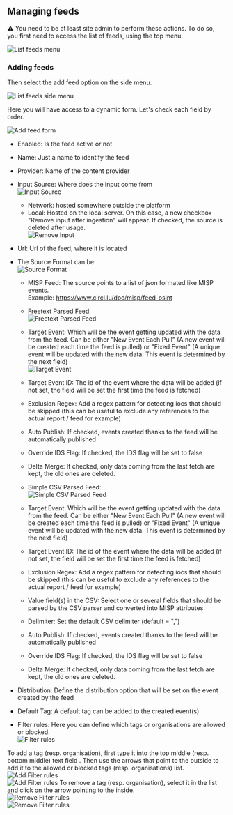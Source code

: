 <!-- toc -->

## Managing feeds

:warning: You need to be at least site admin to perform these actions.
To do so, you first need to access the list of feeds, using the top menu.

![List feeds menu](./figures/listfeeds.png)

### Adding feeds

Then select the add feed option on the side menu.

![List feeds side menu](./figures/addfeed.png)

Here you will have access to a dynamic form. Let's check each field by order.

![Add feed form](./figures/addfeedform.png)

* Enabled: Is the feed active or not
* Name: Just a name to identify the feed
* Provider: Name of the content provider
* Input Source: Where does the input come from  
![Input Source](./figures/inputsource.png)  
  * Network: hosted somewhere outside the platform
  * Local: Hosted on the local server. On this case, a new checkbox "Remove input after ingestion" will appear. If checked, the source is deleted after usage.  
![Remove Input](./figures/removeinput.png)

* Url: Url of the feed, where it is located

* The Source Format can be:  
![Source Format](./figures/sourceformat.png)
  * MISP Feed: The source points to a list of json formated like MISP events.  
  Example: https://www.circl.lu/doc/misp/feed-osint

  * Freetext Parsed Feed:  
![Freetext Parsed Feed](./figures/freetextparsedfeed.png)
   * Target Event: Which will be the event getting updated with the data from the feed. Can be either "New Event Each Pull" (A new event will be created each time the feed is pulled) or "Fixed Event" (A unique event will be updated with the new data. This event is determined by the next field)  
![Target Event](./figures/targetevent.png)
   * Target Event ID: The id of the event where the data will be added (if not set, the field will be set the first time the feed is fetched) 
   * Exclusion Regex: Add a regex pattern for detecting iocs that should be skipped (this can be useful to exclude any references to the actual report / feed for example)
   * Auto Publish: If checked, events created thanks to the feed will be automatically published
   * Override IDS Flag: If checked, the IDS flag will be set to false
   * Delta Merge: If checked, only data coming from the last fetch are kept, the old ones are deleted.

  * Simple CSV Parsed Feed:  
![Simple CSV Parsed Feed](./figures/simplecsvparsedfeed.png)
   * Target Event: Which will be the event getting updated with the data from the feed. Can be either "New Event Each Pull" (A new event will be created each time the feed is pulled) or "Fixed Event" (A unique event will be updated with the new data. This event is determined by the next field)  
   * Target Event ID: The id of the event where the data will be added (if not set, the field will be set the first time the feed is fetched) 
   * Exclusion Regex: Add a regex pattern for detecting iocs that should be skipped (this can be useful to exclude any references to the actual report / feed for example)
   * Value field(s) in the CSV: Select one or several fields that should be parsed by the CSV parser and converted into MISP attributes
   * Delimiter: Set the default CSV delimiter (default = ",")
   * Auto Publish: If checked, events created thanks to the feed will be automatically published
   * Override IDS Flag: If checked, the IDS flag will be set to false
   * Delta Merge: If checked, only data coming from the last fetch are kept, the old ones are deleted.

* Distribution: Define the distribution option that will be set on the event created by the feed

* Default Tag: A default tag can be added to the created event(s)

* Filter rules: Here you can define which tags or organisations are allowed or blocked.  
![Filter rules](./figures/filterrules.png)

To add a tag (resp. organisation), first type it into the top middle (resp. bottom middle) text field . Then use the arrows that point to the outside to add it to the allowed or blocked tags (resp. organisations) list.  
![Add Filter rules](./figures/addfilterrules.png)  
![Add Filter rules](./figures/addfilterrules2.png)
To remove a tag (resp. organisation), select it in the list and click on the arrow pointing to the inside.  
![Remove Filter rules](./figures/removefilterrules.png)  
![Remove Filter rules](./figures/removefilterrules2.png)
